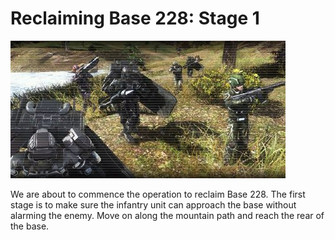 # Reclaiming Base 228: Stage 1

![Reclaiming Base 228: Stage 1](../images/missions_thumbnails/M067.jpg)

We are about to commence the operation to reclaim Base 228. The first stage is to make sure the infantry unit can approach the base without alarming the enemy. Move on along the mountain path and reach the rear of the base.
